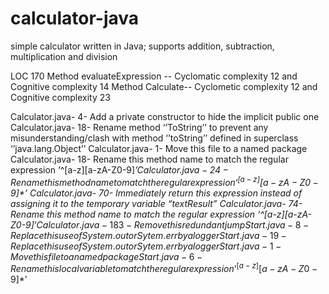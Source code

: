 # calculator-java
simple calculator written in Java; supports addition, subtraction, multiplication and division

LOC 170
Method evaluateExpression -- Cyclomatic complexity 12 and Cognitive complexity 14
Method Calculate-- Cyclometic complexity 12 and Cognitive complexity 23

Calculator.java-	4- Add a private constructor to hide the implicit public one
Calculator.java-	18-	Rename method ‘’ToString’’ to prevent any misunderstanding/clash with method ‘’toString’’ defined in superclass ‘’java.lang.Object’’
Calculator.java-	1-	Move this file to a named package
Calculator.java-	18-	Rename this method name to match the regular expression ‘^[a-z][a-zA-Z0-9]*$’
Calculator.java-	24-	Rename this method name to match the regular expression ‘^[a-z][a-zA-Z0-9]*$’
Calculator.java-	70-	Immediately return this expression instead of assigning it to the temporary variable “textResult”
Calculator.java-	74-	Rename this method name to match the regular expression ‘^[a-z][a-zA-Z0-9]*$’
Calculator.java-	183-	Remove this redundant jump
Start.java-	8-	Replace this use of System.out or Sytem.err by a logger
Start.java-	19-	Replace this use of System.out or Sytem.err by a logger
Start.java-	1-	Move this file to a named package
Start.java-	6-	Rename this local variable to match the regular expression ‘^[a-z][a-zA-Z0-9]*$’
